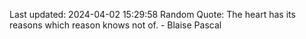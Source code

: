 Last updated: 2024-04-02 15:29:58
Random Quote: The heart has its reasons which reason knows not of. - Blaise Pascal